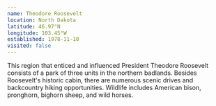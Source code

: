 ```yaml
---
name: Theodore Roosevelt
location: North Dakota
latitude: 46.97°N
longitude: 103.45°W
established: 1978-11-10
visited: false
---
```


This region that enticed and influenced President Theodore Roosevelt consists of a park of three units in the northern badlands. Besides Roosevelt's historic cabin, there are numerous scenic drives and backcountry hiking opportunities. Wildlife includes American bison, pronghorn, bighorn sheep, and wild horses.
